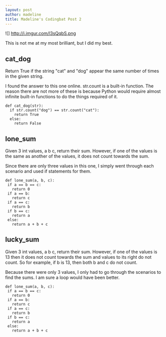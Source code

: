 ```yaml
---
layout: post
author: madeline
title: Madeline's Codingbat Post 2
---
```


![] http://i.imgur.com/l3sQqbS.png

This is not me at my most brilliant, but I did my best.

## cat_dog 

Return True if the string "cat" and "dog" appear the same number of times in the given string.

I found the answer to this one online. str.count is a built-in function.  The reason there are not more of these is because Python would require almost infinite built-in functions to do the things required of it.

```
def cat_dog(str):
  if str.count("dog") == str.count("cat"):
    return True
  else:
    return False
```

## lone_sum

Given 3 int values, a b c, return their sum. However, if one of the values is the same as another of the values, it does not count towards the sum. 

Since there are only three values in this one, I simply went through each scenario and used if statements for them.

```
def lone_sum(a, b, c):
 if a == b == c:
   return 0
 if a == b:
   return c
 if a == c:
   return b
 if b == c:
   return a
 else:
   return a + b + c
```

## lucky_sum

Given 3 int values, a b c, return their sum. However, if one of the values is 13 then it does not count towards the sum and values to its right do not count. So for example, if b is 13, then both b and c do not count.

Because there were only 3 values, I only had to go through the scenarios to find the sums.  I am sure a loop would have been better.

```
def lone_sum(a, b, c):
 if a == b == c:
   return 0
 if a == b:
   return c
 if a == c:
   return b
 if b == c:
   return a
 else:
   return a + b + c
```
